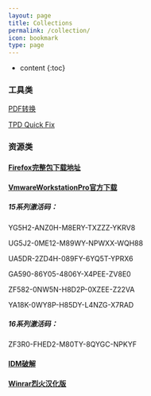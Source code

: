 ```yaml
---
layout: page
title: Collections
permalink: /collection/
icon: bookmark
type: page
---
```


* content
{:toc}

### 工具类
[PDF转换](https://pdfcandy.com/)

[TPD Quick Fix](https://ptstpd.lenovo.com.cn/home#/index)

### 资源类
#### [Firefox完整包下载地址](https://www.mozilla.org/zh-CN/firefox/installer-help/?channel=release&installer_lang=zh-CN)

#### [VmwareWorkstationPro官方下载](https://www.vmware.com/products/workstation-pro/workstation-pro-evaluation.html)

##### 15系列激活码：

YG5H2-ANZ0H-M8ERY-TXZZZ-YKRV8

UG5J2-0ME12-M89WY-NPWXX-WQH88

UA5DR-2ZD4H-089FY-6YQ5T-YPRX6

GA590-86Y05-4806Y-X4PEE-ZV8E0

ZF582-0NW5N-H8D2P-0XZEE-Z22VA

YA18K-0WY8P-H85DY-L4NZG-X7RAD

##### 16系列激活码：

ZF3R0-FHED2-M80TY-8QYGC-NPKYF

#### [IDM破解](https://carrotchou.lanzous.com/b0gwopzc)

#### [Winrar烈火汉化版](https://carrotchou.lanzous.com/b0gy490d)